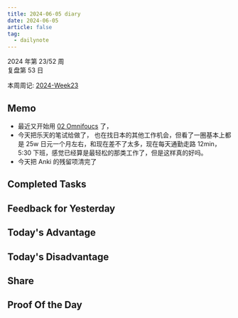 ```yaml
---
title: 2024-06-05 diary
date: 2024-06-05
article: false
tag:
  - dailynote
---
```

  
2024 年第 23/52 周  
复盘第 53 日

本周周记: [2024-Week23](2024-Week23)

## Memo
- 最近又开始用 [02 Omnifoucs](../../08%20Tools/01%20系统/02%20Omnifoucs) 了，
- 今天把乐天的笔试给做了， 也在找日本的其他工作机会，但看了一圈基本上都是 25w 日元一个月左右，和现在差不了太多，现在每天通勤走路 12min， 5:30 下班，感觉已经算是最轻松的那类工作了，但是这样真的好吗。  
- 今天把 Anki 的残留项清完了

## Completed Tasks

## Feedback for Yesterday

## Today's Advantage

## Today's Disadvantage

## Share

## Proof Of the Day

